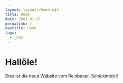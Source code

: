 ```yaml
---
layout: layouts/home.njk
title: Home
date: 2001-01-01
permalink: /
navtitle: Home
tags:
  - _nav
---
```

# Hallöle!

Dies ist die neue Website vom Reinbeker. Schickimicki!